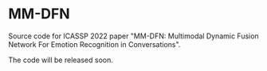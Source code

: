 # MM-DFN
Source code for ICASSP 2022 paper "MM-DFN: Multimodal Dynamic Fusion Network For Emotion Recognition in Conversations".

The code will be released soon.
